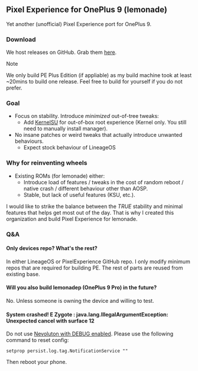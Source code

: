 ## Pixel Experience for OnePlus 9 (lemonade)
Yet another (unofficial) Pixel Experience port for OnePlus 9.

### Download
We host releases on GitHub. Grab them [here](https://github.com/PixelExperience-Lemonade/release/releases).

> [!NOTE]  
> We only build PE Plus Edition (if appliable) as my build machine took at least ~20mins to build one release. Feel free to build for yourself if you do not prefer.

### Goal
- Focus on stability. Introduce *minimized* out-of-tree tweaks:
    - Add [KernelSU](https://github.com/tiann/KernelSU) for out-of-box root experience (Kernel only. You still need to manually install manager).
- No insane patches or weird tweaks that actually introduce unwanted behaviours.
    - Expect stock behaviour of LineageOS

### Why for reinventing wheels
- Existing ROMs (for lemonade) either:
    - Introduce load of features / tweaks in the cost of random reboot / native crash / different behaviour other than AOSP. 
    - Stable, but lack of useful features (KSU, etc.).

I would like to strike the balance between the *TRUE* stability and minimal features that helps get most out of the day. That is why I created this organization and build Pixel Experience for lemonade.

### Q&A
#### Only devices repo? What's the rest?
In either LineageOS or PixelExperience GitHub repo. I only modify minimum repos that are required for building PE. The rest of parts are reused from existing base.

#### Will you also build lemonadep (OnePlus 9 Pro) in the future?
No. Unless someone is owning the device and willing to test.

#### System crashed! E Zygote : java.lang.IllegalArgumentException: Unexpected cancel with surface 12
Do not use [Nevoluton with DEBUG enabled](https://nevo.app/setup). Please use the following command to reset config:
```
setprop persist.log.tag.NotificationService ""
```
Then reboot your phone.
